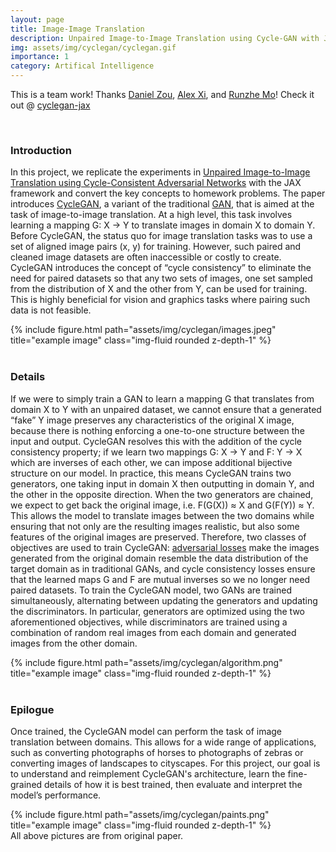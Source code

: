 ```yaml
---
layout: page
title: Image-Image Translation
description: Unpaired Image-to-Image Translation using Cycle-GAN with JAX framework.<br> <br> 
img: assets/img/cyclegan/cyclegan.gif
importance: 1
category: Artifical Intelligence
---
```

This is a team work! Thanks [Daniel Zou](https://dlzou.github.io), [Alex Xi](https://www.alexhxi.com), and [Runzhe Mo](https://github.com/hairlessdevil)! Check it out @ [cyclegan-jax](https://github.com/dlzou/cyclegan-jax)

<br>

### **Introduction**

In this project, we replicate the experiments in [Unpaired Image-to-Image Translation using Cycle-Consistent Adversarial Networks](https://junyanz.github.io/CycleGAN/) with the JAX framework and convert the key concepts to homework problems. The paper introduces [CycleGAN]((https://junyanz.github.io/CycleGAN/)), a variant of the traditional [GAN](https://arxiv.org/abs/1406.2661), that is aimed at the task of image-to-image translation. At a high level, this task involves learning a mapping G: X → Y to translate images in domain X to domain Y. Before CycleGAN, the status quo for image translation tasks was to use a set of aligned image pairs (x, y) for training. However, such paired and cleaned image datasets are often inaccessible or costly to create. CycleGAN introduces the concept of “cycle consistency” to eliminate the need for paired datasets so that any two sets of images, one set sampled from the distribution of X and the other from Y, can be used for training. This is highly beneficial for vision and graphics tasks where pairing such data is not feasible.

<div class="row">
    <div class="col-sm mt-3 mt-md-0">
        {% include figure.html path="assets/img/cyclegan/images.jpeg" title="example image" class="img-fluid rounded z-depth-1" %}
    </div>
</div>

<br>

### **Details**

If we were to simply train a GAN to learn a mapping G that translates from domain X to Y with an unpaired dataset, we cannot ensure that a generated “fake” Y image preserves any characteristics of the original X image, because there is nothing enforcing a one-to-one structure between the input and output. CycleGAN resolves this with the addition of the cycle consistency property; if we learn two mappings G: X → Y and F: Y → X which are inverses of each other, we can impose additional bijective structure on our model. In practice, this means CycleGAN trains two generators, one taking input in domain X then outputting in domain Y, and the other in the opposite direction. When the two generators are chained, we expect to get back the original image, i.e. F(G(X)) ≈ X and G(F(Y)) ≈ Y. This allows the model to translate images between the two domains while ensuring that not only are the resulting images realistic, but also some features of the original images are preserved. Therefore, two classes of objectives are used to train CycleGAN: [adversarial losses](https://arxiv.org/abs/1406.2661) make the images generated from the original domain resemble the data distribution of the target domain as in traditional GANs, and cycle consistency losses ensure that the learned maps G and F are mutual inverses so we no longer need paired datasets. To train the CycleGAN model, two GANs are trained simultaneously, alternating between updating the generators and updating the discriminators. In particular, generators are optimized using the two aforementioned objectives, while discriminators are trained using a combination of random real images from each domain and generated images from the other domain.

<div class="row">
    <div class="col-sm mt-3 mt-md-0">
        {% include figure.html path="assets/img/cyclegan/algorithm.png" title="example image" class="img-fluid rounded z-depth-1" %}
    </div>
</div>

<br>

### **Epilogue**

Once trained, the CycleGAN model can perform the task of image translation between domains. This allows for a wide range of applications, such as converting photographs of horses to photographs of zebras or converting images of landscapes to cityscapes. For this project, our goal is to understand and reimplement CycleGAN's architecture, learn the fine-grained details of how it is best trained, then evaluate and interpret the model’s performance.

<div class="row">
    <div class="col-sm mt-3 mt-md-0">
        {% include figure.html path="assets/img/cyclegan/paints.png" title="example image" class="img-fluid rounded z-depth-1" %}
    </div>
</div>

<div class="caption">
    All above pictures are from original paper.
</div>

